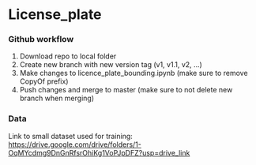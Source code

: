 # License_plate

### Github workflow 
1. Download repo to local folder
2. Create new branch with new version tag (v1, v1.1, v2, ...)
3. Make changes to licence_plate_bounding.ipynb (make sure to remove CopyOf prefix) 
4. Push changes and merge to master (make sure to not delete new branch when merging)

### Data
Link to small dataset used for training:
https://drive.google.com/drive/folders/1-OqMYcdmg9DnGnRfsrOhiKg1VoPJpDFZ?usp=drive_link
